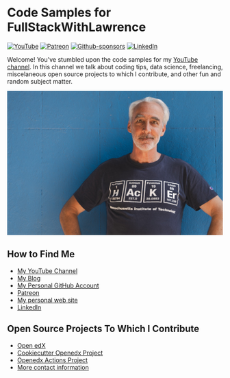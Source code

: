 # Code Samples for FullStackWithLawrence

[![YouTube](https://img.shields.io/badge/YouTube-red?style=for-the-badge&logo=youtube&logoColor=white)](https://www.youtube.com/@FullStackWithLawrence/)
[![Patreon](https://img.shields.io/badge/Patreon%20-be%20a%20Patron-FF424D?style=for-the-badge&logo=patreon)](https://www.patreon.com/FullStackWithLawrence)
[![Github-sponsors](https://img.shields.io/badge/sponsor-30363D?style=for-the-badge&logo=GitHub-Sponsors&logoColor=#EA4AAA)](https://github.com/sponsors/lpm0073)
[![LinkedIn](https://img.shields.io/badge/LinkedIn-0077B5?style=for-the-badge&logo=linkedin&logoColor=white)](https://www.linkedin.com/in/lawrencemcdaniel/)

Welcome! You've stumbled upon the code samples for my [YouTube channel](https://youtube.com/@FullStackWithLawrence). In this channel we talk about coding tips, data science, freelancing, miscelaneous open source projects to which I contribute, and other fun and random subject matter.

[![An example video](https://raw.githubusercontent.com/FullStackWithLawrence/.github/main/img/headshot.jpeg)](https://www.youtube.com/watch?v=4TcSrEzciHA)

## How to Find Me

- [My YouTube Channel](https://youtube.com/@FullStackWithLawrence)
- [My Blog](https://blog.lawrencemcdaniel.com/)
- [My Personal GitHub Account](https://github.com/lpm0073)
- [Patreon](https://www.patreon.com/FullStackWithLawrence)
- [My personal web site](https://lawrencemcdaniel.com/)
- [LinkedIn](https://www.linkedin.com/in/lawrencemcdaniel/)

## Open Source Projects To Which I Contribute

- [Open edX](https://discuss.openedx.org/u/lpm0073/)
- [Cookiecutter Openedx Project](https://cookiecutter-openedx.org/)
- [Openedx Actions Project](https://github.com/openedx-actions/)
- [More contact information](https://lawrencemcdaniel.com/contact)
